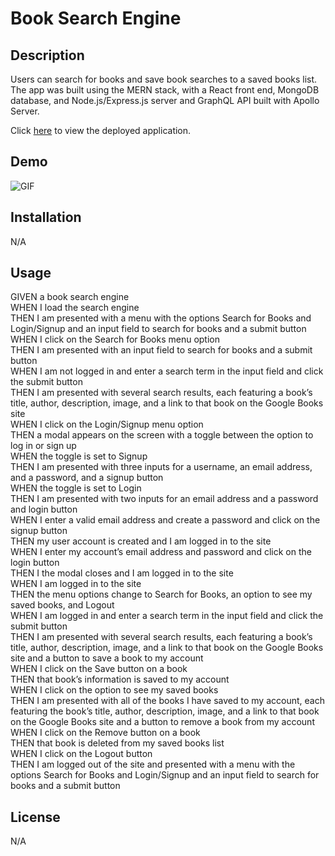 # Book Search Engine

## Description

Users can search for books and save book searches to a saved books list. The app was built using the MERN stack, with a React front end, MongoDB database, and Node.js/Express.js server and GraphQL API built with Apollo Server.

Click [here]() to view the deployed application.

## Demo

![GIF]()

## Installation

N/A

## Usage

GIVEN a book search engine  
WHEN I load the search engine  
THEN I am presented with a menu with the options Search for Books and Login/Signup and an input field to search for books and a submit button  
WHEN I click on the Search for Books menu option  
THEN I am presented with an input field to search for books and a submit button  
WHEN I am not logged in and enter a search term in the input field and click the submit button  
THEN I am presented with several search results, each featuring a book’s title, author, description, image, and a link to that book on the Google Books site  
WHEN I click on the Login/Signup menu option  
THEN a modal appears on the screen with a toggle between the option to log in or sign up  
WHEN the toggle is set to Signup  
THEN I am presented with three inputs for a username, an email address, and a password, and a signup button  
WHEN the toggle is set to Login  
THEN I am presented with two inputs for an email address and a password and login button  
WHEN I enter a valid email address and create a password and click on the signup button  
THEN my user account is created and I am logged in to the site  
WHEN I enter my account’s email address and password and click on the login button  
THEN I the modal closes and I am logged in to the site  
WHEN I am logged in to the site  
THEN the menu options change to Search for Books, an option to see my saved books, and Logout  
WHEN I am logged in and enter a search term in the input field and click the submit button  
THEN I am presented with several search results, each featuring a book’s title, author, description, image, and a link to that book on the Google Books site and a button to save a book to my account  
WHEN I click on the Save button on a book  
THEN that book’s information is saved to my account  
WHEN I click on the option to see my saved books  
THEN I am presented with all of the books I have saved to my account, each featuring the book’s title, author, description, image, and a link to that book on the Google Books site and a button to remove a book from my account  
WHEN I click on the Remove button on a book  
THEN that book is deleted from my saved books list  
WHEN I click on the Logout button  
THEN I am logged out of the site and presented with a menu with the options Search for Books and Login/Signup and an input field to search for books and a submit button

## License

N/A
